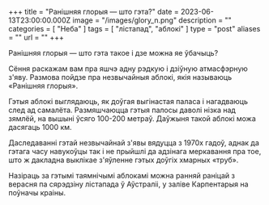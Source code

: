 +++
title = "Ранішняя глорыя — што гэта?"
date = 2023-06-13T23:00:00.000Z
image = "/images/glory_n.png"
description = ""
categories = [ "Неба" ]
tags = [ "лістапад", "аблокі" ]
type = "post"
aliases = ""
url = ""
+++

Ранішняя глорыя — што гэта такое і дзе можна яе ўбачыць?

Сёння раскажам вам пра яшчэ адну рэдкую і дзіўную атмасфэрную з'яву. Размова пойдзе пра незвычайныя аблокi, якія называюць «Ранішняя глорыя».

Гэтыя аблокі выглядаюць, як доўгая выгінастая паласа і нагадваюць след ад самалёта. Размяшчаюцца гэтыя палосы даволі нізка над зямлёй, на вышыні ўсяго 100-200 метраў. Даўжыня такой аблокі можа дасягаць 1000 км.

Даследаванні гэтай незвычайнай з'явы вядуцца з 1970х гадоў, аднак да гэтага часу навукоўцы так і не прыйшлі да адзінага меркавання пра тое, што ж дакладна выклікае з'яўленне гэтых доўгіх хмарных «труб».

Назіраць за гэтымі таямнічымі аблокамі можна ранняй раніцай з верасня па сярэдзіну лістапада ў Аўстраліі, у заліве Карпентарыя на поўначы краіны.
